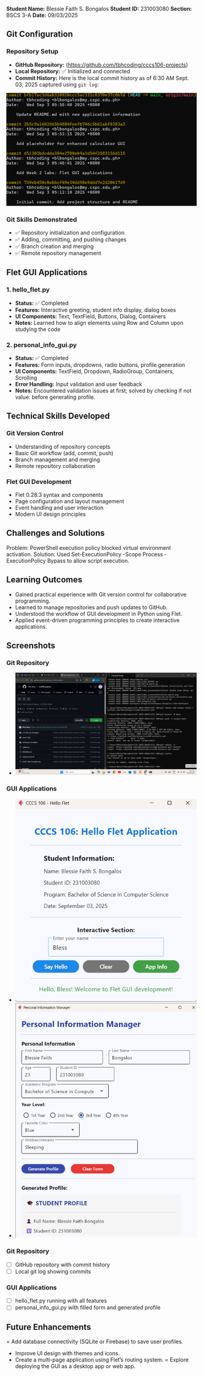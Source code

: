 **Student Name:** Blessie Faith S. Bongalos
**Student ID:** 231003080
**Section:** BSCS 3-A
**Date:** 09/03/2025

## Git Configuration

### Repository Setup
- **GitHub Repository:** (https://github.com/tbhcoding/cccs106-projects)
- **Local Repository:** ✅ Initialized and connected
- **Commit History:** Here is the local commit history as of 6:30 AM Sept. 03, 2025 captured using `git log`:

![Commit History](commit_history.png)

### Git Skills Demonstrated
- ✅ Repository initialization and configuration
- ✅ Adding, committing, and pushing changes
- ✅ Branch creation and merging
- ✅ Remote repository management

## Flet GUI Applications

### 1. hello_flet.py
- **Status:** ✅ Completed
- **Features:** Interactive greeting, student info display, dialog boxes
- **UI Components:** Text, TextField, Buttons, Dialog, Containers
- **Notes:** Learned how to align elements using Row and Column upon studying the code

### 2. personal_info_gui.py
- **Status:** ✅ Completed
- **Features:** Form inputs, dropdowns, radio buttons, profile generation
- **UI Components:** TextField, Dropdown, RadioGroup, Containers, Scrolling
- **Error Handling:** Input validation and user feedback
- **Notes:** Encountered validation issues at first; solved by checking if not value: before generating profile.

## Technical Skills Developed

### Git Version Control
- Understanding of repository concepts
- Basic Git workflow (add, commit, push)
- Branch management and merging
- Remote repository collaboration

### Flet GUI Development
- Flet 0.28.3 syntax and components
- Page configuration and layout management
- Event handling and user interaction
- Modern UI design principles

## Challenges and Solutions

Problem: PowerShell execution policy blocked virtual environment activation.
Solution: Used Set-ExecutionPolicy -Scope Process -ExecutionPolicy Bypass to allow script execution.

## Learning Outcomes

- Gained practical experience with Git version control for collaborative programming.
- Learned to manage repositories and push updates to GitHub.
- Understood the workflow of GUI development in Python using Flet.
- Applied event-driven programming principles to create interactive applications.

## Screenshots

### Git Repository
- ![GitHub repository with commits and Local git log](github_repo_and_git_log.png)  


### GUI Applications
- ![Hello Flet app running](hello_flet.png)  
- ![Personal Info GUI](personal_info_gui.png)  

### Git Repository
- [ ] GitHub repository with commit history
- [ ] Local git log showing commits

### GUI Applications
- [ ] hello_flet.py running with all features
- [ ] personal_info_gui.py with filled form and generated profile

## Future Enhancements

= Add database connectivity (SQLite or Firebase) to save user profiles.
- Improve UI design with themes and icons.
- Create a multi-page application using Flet’s routing system.
= Explore deploying the GUI as a desktop app or web app.